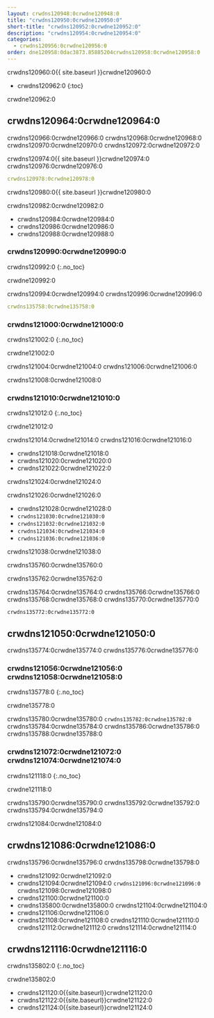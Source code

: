 ```yaml
---
layout: crwdns120948:0crwdne120948:0
title: "crwdns120950:0crwdne120950:0"
short-title: "crwdns120952:0crwdne120952:0"
description: "crwdns120954:0crwdne120954:0"
categories:
  - crwdns120956:0crwdne120956:0
order: dne120958:0dac3873.85885204crwdns120958:0crwdne120958:0
---
```

crwdns120960:0{{ site.baseurl }}crwdne120960:0

- crwdns120962:0
{:toc}

crwdne120962:0

## crwdns120964:0crwdne120964:0

crwdns120966:0crwdne120966:0 crwdns120968:0crwdne120968:0 crwdns120970:0crwdne120970:0 crwdns120972:0crwdne120972:0

crwdns120974:0{{ site.baseurl }}crwdne120974:0 crwdns120976:0crwdne120976:0

```yaml
crwdns120978:0crwdne120978:0
```

crwdns120980:0{{ site.baseurl }}crwdne120980:0

crwdns120982:0crwdne120982:0

- crwdns120984:0crwdne120984:0
- crwdns120986:0crwdne120986:0
- crwdns120988:0crwdne120988:0 

### crwdns120990:0crwdne120990:0

crwdns120992:0
{:.no_toc}

crwdne120992:0

crwdns120994:0crwdne120994:0 crwdns120996:0crwdne120996:0

```yaml
crwdns135758:0crwdne135758:0
```

### crwdns121000:0crwdne121000:0

crwdns121002:0
{:.no_toc}

crwdne121002:0

crwdns121004:0crwdne121004:0 crwdns121006:0crwdne121006:0

crwdns121008:0crwdne121008:0

### crwdns121010:0crwdne121010:0

crwdns121012:0
{:.no_toc}

crwdne121012:0

crwdns121014:0crwdne121014:0 crwdns121016:0crwdne121016:0

- crwdns121018:0crwdne121018:0
- crwdns121020:0crwdne121020:0
- crwdns121022:0crwdne121022:0

crwdns121024:0crwdne121024:0

crwdns121026:0crwdne121026:0

- crwdns121028:0crwdne121028:0
- `crwdns121030:0crwdne121030:0`
- `crwdns121032:0crwdne121032:0`
- `crwdns121034:0crwdne121034:0`
- `crwdns121036:0crwdne121036:0`

crwdns121038:0crwdne121038:0

crwdns135760:0crwdne135760:0

crwdns135762:0crwdne135762:0

crwdns135764:0crwdne135764:0 crwdns135766:0crwdne135766:0 crwdns135768:0crwdne135768:0 crwdns135770:0crwdne135770:0

    crwdns135772:0crwdne135772:0

## crwdns121050:0crwdne121050:0

crwdns135774:0crwdne135774:0 crwdns135776:0crwdne135776:0

### crwdns121056:0crwdne121056:0 crwdns121058:0crwdne121058:0

crwdns135778:0
{:.no_toc}

crwdne135778:0

crwdns135780:0crwdne135780:0 ```crwdns135782:0crwdne135782:0``` crwdns135784:0crwdne135784:0 crwdns135786:0crwdne135786:0 crwdns135788:0crwdne135788:0

### crwdns121072:0crwdne121072:0 crwdns121074:0crwdne121074:0

crwdns121118:0
{:.no_toc}

crwdne121118:0

crwdns135790:0crwdne135790:0 crwdns135792:0crwdne135792:0 crwdns135794:0crwdne135794:0

<aside class="notice">
crwdns121084:0crwdne121084:0 
</aside>

## crwdns121086:0crwdne121086:0

crwdns135796:0crwdne135796:0 crwdns135798:0crwdne135798:0

- crwdns121092:0crwdne121092:0
- crwdns121094:0crwdne121094:0 ```crwdns121096:0crwdne121096:0``` crwdns121098:0crwdne121098:0
- crwdns121100:0crwdne121100:0
- crwdns135800:0crwdne135800:0 crwdns121104:0crwdne121104:0
- crwdns121106:0crwdne121106:0
- crwdns121108:0crwdne121108:0 crwdns121110:0crwdne121110:0 crwdns121112:0crwdne121112:0 crwdns121114:0crwdne121114:0

## crwdns121116:0crwdne121116:0

crwdns135802:0
{:.no_toc}

crwdne135802:0

- crwdns121120:0{{site.baseurl}}crwdne121120:0
- crwdns121122:0{{site.baseurl}}crwdne121122:0
- crwdns121124:0{{site.baseurl}}crwdne121124:0